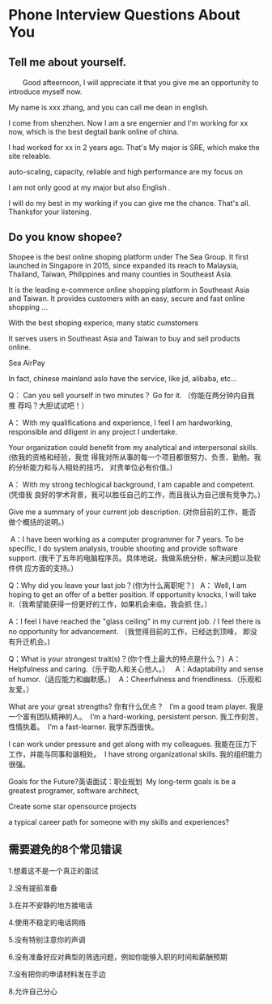 # Phone Interview Questions About You

## Tell me about yourself.

　　Good afteernoon, I will appreciate it that you give me an opportunity to introduce myself
now.

   My name is xxx zhang, and you can call me dean in english.

   I come from shenzhen.
   Now I am a sre engernier and I'm working for xx now, which is the best
   degtail bank online of china.

   I had worked for xx in 2 years ago. That's
   My major is SRE, which make the site releable.

   auto-scaling, capacity, reliable and high performance are my focus on

   I am not only good at my major but also English .

   I will do my best in my working if you can give me the chance.
   That's all. Thanksfor your listening.

## Do you know shopee?

Shopee is the best online shoping platform under The Sea Group.
It first launched in Singapore in 2015,  since expanded its reach to Malaysia,
Thailand, Taiwan, Philippines and many counties in Southeast Asia.

It is the leading e-commerce online shopping platform in Southeast Asia and Taiwan.
It provides customers with an easy, secure and fast online shopping ...

With the best shoping experice, many static cumstomers

It serves users in Southeast Asia and Taiwan to buy and sell products online.

Sea
AirPay

In fact, chinese mainland aslo have the service, like jd, alibaba, etc...



Q： Can you sell yourself in two minutes？ Go for it.
 （你能在两分钟内自我推 荐吗？大胆试试吧！） 

A： With my qualifications and experience, I feel I am hardworking, responsible and diligent in any project I undertake.

Your organization could benefit from my analytical and interpersonal skills.
(依我的资格和经验，我觉 得我对所从事的每一个项目都很努力、负责、勤勉。我的分析能力和与人相处的技巧， 对贵单位必有价值。)

A： With my strong techlogical background, I am capable and competent.
(凭借我 良好的学术背景，我可以胜任自己的工作，而且我认为自己很有竞争力。）

Give me a summary of your current job description.
(对你目前的工作，能否 做个概括的说明。) 

 A：I have been working as a computer programmer for 7 years.
To be specific, I do system analysis, trouble shooting and provide software support.
(我干了五年的电脑程序员。具体地说，我做系统分析，解决问题以及软件供 应方面的支持。） 


Q：Why did you leave your last job？(你为什么离职呢？)  
A： Well, I am hoping to get an offer of a better position. If opportunity knocks, I will take
it.（我希望能获得一份更好的工作，如果机会来临，我会抓 住。） 

A：I feel I have reached the "glass ceiling" in my current job. / I feel there is no opportunity
for advancement. （我觉得目前的工作，已经达到顶峰， 即没有升迁机会。)



Q：What is your strongest trait(s)？(你个性上最大的特点是什么？) 
A：Helpfulness and caring.（乐于助人和关心他人。）  
A：Adaptability and sense of humor.（适应能力和幽默感。） 
A：Cheerfulness and friendliness.（乐观和友爱。） 


What are your great strengths? 你有什么优点？  
I’m a good team player. 我是一个富有团队精神的人。 
I’m a hard-working, persistent person. 我工作刻苦，性情执着。 
I’m a fast-learner. 我学东西很快。

I can work under pressure and get along with my colleagues. 我能在压力下工作，并能与同事和谐相处。 
I have strong organizational skills. 我的组织能力很强。


Goals for the Future?英语面试：职业规划
 My long-term goals is be a greatest programer, software architect,

Create some star opensource projects

a typical career path for someone with my skills and experiences?



## 需要避免的8个常见错误

1.想着这不是一个真正的面试

2.没有提前准备

3.在并不安静的地方接电话

4.使用不稳定的电话网络

5.没有特别注意你的声调

6.没有准备好应对典型的筛选问题，例如你能够入职的时间和薪酬预期

7.没有把你的申请材料发在手边

8.允许自己分心

